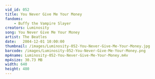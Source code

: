 ```yaml
---
vid_id: 052
title: You Never Give Me Your Money
fandoms:
    - Buffy the Vampire Slayer
creators: Luminosity
song: You Never Give Me Your Money
artist: The Beatles
date:   2004-12-01 10:00:00
thumbnail: /images/Luminosity-052-You-Never-Give-Me-Your-Money.jpg
barcode: /images/Luminosity-052-You-Never-Give-Me-Your-Money.png
mp4name: Luminosity-052-You-Never-Give-Me-Your-Money.m4v
mp4size: 30.73 MB
width: 640
height: 480
---
```



